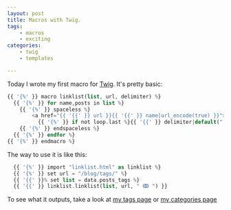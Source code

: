 ```yaml
---
layout: post
title: Macros with Twig.
tags:
    - macros
    - exciting
categories:
    - twig
    - templates

---
```


Today I wrote my first macro for [Twig][1]. It's pretty basic:

[1]: http://twig.sensiolabs.org

~~~php
{{ '{%' }} macro linklist(list, url, delimiter) %}
  {{ '{%' }} for name,posts in list %}
    {{ '{%' }} spaceless %}
        <a href="{{ '{{' }} url }}{{ '{{' }} name|url_encode(true) }}">{{ '{{' }} name }}</a>
          {{ '{%' }} if not loop.last %}{{ '{{' }} delimiter|default(", ") }}{{ '{%' }} endif %}
    {{ '{%' }} endspaceless %}
  {{ '{%' }} endfor %}
{{ '{%' }} endmacro %}
~~~

The way to use it is like this:

~~~php
  {{ '{%' }} import "linklist.html" as linklist %}
  {{ '{%' }} set url = "/blog/tags/" %}
  {{ '{{' }}% set list = data.posts_tags %}
  {{ '{{' }} linklist.linklist(list, url, " ↂ ") }}
~~~

To see what it outputs, take a look at <a href="/blog/tags">my tags page</a> or <a href="/blog/categories">my categories page</a>
